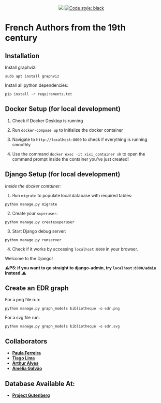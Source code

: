 <p align="center">
<a href="https://github.com/paulakaferreira/XIXauthors/actions/workflows/black.yml"><img src="https://github.com/paulakaferreira/XIXauthors/actions/workflows/black.yml/badge.svg"></a>
<a href="https://github.com/psf/black"><img alt="Code style: black" src="https://img.shields.io/badge/code%20style-black-000000.svg"></a>
</p>

# French Authors from the 19th century

## Installation

Install graphviz:

`sudo apt install graphviz`

Install all python dependencies:

`pip install -r requirements.txt`

## Docker Setup (for local development)  

1) Check if Docker Desktop is running  

2) Run `docker-compose up` to initialize the docker container  

3) Navigate to `http://localhost:8000` to check if everything is running smoothly  

4) Use the command `docker exec -it xixi_container sh` to open the command prompt inside the container you've just created!

## Django Setup (for local development)

*Inside the docker container:*

1) Run `migrate` to populate local database with required tables:

`python manage.py migrate`

2) Create your `superuser`:

`python manage.py createsuperuser`

3) Start Django debug server:

`python manage.py runserver`

4) Check if it works by accessing `localhost:8000` in your browser.

Welcome to the Django!


**⚠️PS: if you want to go straight to django-admin, try `localhost:8000/admin` instead.⚠️**

## Create an EDR graph

For a png file run:

`python manage.py graph_models bibliotheque -o edr.png`

For a svg file run:

`python manage.py graph_models bibliotheque -o edr.svg`

## Collaborators
* **[Paula Ferreira](https://github.com/paulakaferreira)** 
* **[Tiago Lima](https://github.com/til021)**
* **[Arthur Alves](https://github.com/sprezz-arthur)**
* **[Amélia Galvão](https://github.com/ameliagalvao)**

## Database Available At:

* **[Project Gutenberg](https://www.gutenberg.org/cache/epub/feeds/)**
